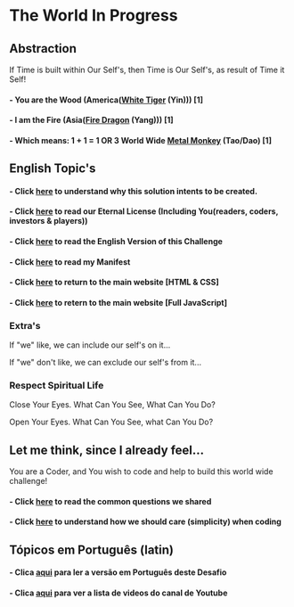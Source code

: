 # The World In Progress

## Abstraction
If Time is built within Our Self's, then Time is Our Self's, as result of Time it Self!

#### - You are the Wood (<b>America</b>([White Tiger](./letters/Tiger_America.md) (Yin))) [1] 
#### - I am the Fire (<b>Asia</b>([Fire Dragon](./letters/Dragon_Asia.md) (Yang))) [1]
#### - Which means: 1 + 1 = 1 OR 3 <b>World Wide</b> [Metal Monkey](./textos/README.md) (Tao/Dao) [1]

## English Topic's

#### - Click [here](./dao/README.md) to understand why this solution intents to be created. 

#### - Click [here](./letters/Eternal_License.md) to read our Eternal License (Including You(readers, coders, investors & players))

#### - Click [here](./en/README.md) to read the English Version of this Challenge

#### - Click [here](./MANIFEST.md) to read my Manifest

#### - Click [here](https://wiki.odicforcesounds.com/art/index.html) to return to the main website [<b>HTML & CSS</b>]

#### - Click [here](https://wiki.odicforcesounds.com/Art/) to retern to the main website [<b>Full JavaScript</b>]

### Extra's

If "we" like, we can include our self's on it...

If "we" don't like, we can exclude our self's from it...

### Respect Spiritual Life

Close Your Eyes. What Can You See, What Can You Do?

Open Your Eyes. What Can You See, what Can You Do?

## Let me think, since I already feel...

You are a Coder, and You wish to code and help to build this world wide challenge!

#### - Click [here](./plan/Questions.md) to read the common questions we shared

#### - Click [here](./plan/psudoCode.md) to understand how we should care (simplicity) when coding

## Tópicos em Português (latin)

#### - Clica [aqui](./pt/README.md) para ler a versão em Português deste Desafio

#### - Clica [aqui](./pt/README.md) para ver a lista de videos do canal de Youtube
